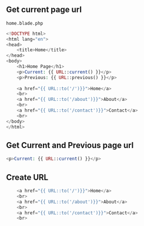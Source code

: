 ## Get current page url

`home.blade.php`
```php
<!DOCTYPE html>
<html lang="en">
<head>
    <title>Home</title>
</head>
<body>
    <h1>Home Page</h1>
    <p>Current: {{ URL::current() }}</p>
    <p>Previous: {{ URL::previous() }}</p>
  
    <a href="{{ URL::to('/')}}">Home</a>
    <br>
    <a href="{{ URL::to('/about')}}">About</a>
    <br>
    <a href="{{ URL::to('/contact')}}">Contact</a>
    <br>
</body>
</html>
```

## Get Current and Previous page url
```php
<p>Current: {{ URL::current() }}</p>
```

## Create URL 
```php
    <a href="{{ URL::to('/')}}">Home</a>
    <br>
    <a href="{{ URL::to('/about')}}">About</a>
    <br>
    <a href="{{ URL::to('/contact')}}">Contact</a>
    <br>
```